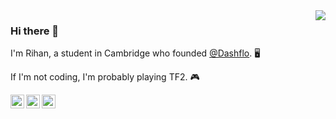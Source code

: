 <img align='right' src="https://github-readme-stats.vercel.app/api?username=LeCodeCo&show_icons=true">

### Hi there 👋
I'm Rihan, a student in Cambridge who founded [@Dashflo](https://github.com/Dashflo). 🖥

If I'm not coding, I'm probably playing TF2. 🎮

<a href="https://twitter.com/DankCodeCo">
  <img align="left" alt="Rihan's Twitter" width="22px" src="https://cdn.jsdelivr.net/npm/simple-icons@v3/icons/twitter.svg" />
</a>
<a href="https://steamcommunity.com/id/LeCodeCo/">
  <img align="left" alt="CodeCo's Steam" width="22px" src="https://cdn.jsdelivr.net/npm/simple-icons@v3/icons/steam.svg" />
</a>
<a href="https://github.com/LeCodeCo">
  <img align="left" alt="Rihan's Github" width="22px" src="https://cdn.jsdelivr.net/npm/simple-icons@v3/icons/github.svg" />
</a>

<!--
**LeCodeCo/LeCodeCo** is a ✨ _special_ ✨ repository because its `README.md` (this file) appears on your GitHub profile.

Here are some ideas to get you started:

- 🔭 I’m currently working on ...
- 🌱 I’m currently learning ...
- 👯 I’m looking to collaborate on ...
- 🤔 I’m looking for help with ...
- 💬 Ask me about ...
- 📫 How to reach me: ...
- 😄 Pronouns: ...
- ⚡ Fun fact: ...
-->
